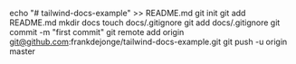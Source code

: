 echo "# tailwind-docs-example" >> README.md
git init
git add README.md
mkdir docs
touch docs/.gitignore
git add docs/.gitignore
git commit -m "first commit"
git remote add origin git@github.com:frankdejonge/tailwind-docs-example.git
git push -u origin master
